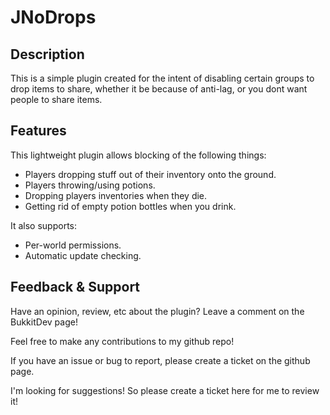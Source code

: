 # JNoDrops

## Description

This is a simple plugin created for the intent of disabling certain groups to drop items to share, whether it be because of anti-lag, or you dont want people to share items.

## Features

This lightweight plugin allows blocking of the following things:

* Players dropping stuff out of their inventory onto the ground.
* Players throwing/using potions.
* Dropping players inventories when they die.
* Getting rid of empty potion bottles when you drink.

It also supports:
* Per-world permissions.
* Automatic update checking.

## Feedback & Support

Have an opinion, review, etc about the plugin? Leave a comment on the BukkitDev page!

Feel free to make any contributions to my github repo!

If you have an issue or bug to report, please create a ticket on the github page.

I'm looking for suggestions! So please create a ticket here for me to review it!
